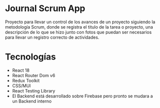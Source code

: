 # Journal Scrum App

Proyecto para llevar un control de los avances de un proyecto siguiendo la metodología Scrum, donde se registra el titulo de la tarea o proyecto, una descripción de lo que se hizo junto con fotos que puedan ser necesarios para llevar un registro correcto de actividades.
 
# Tecnologías 
* React 18
* React Router Dom v6
* Redux Toolkit
* CSS/MUI 
* React Testing Library
* El Backend está desarrollado sobre Firebase pero pronto se mudara a un Backend interno 
